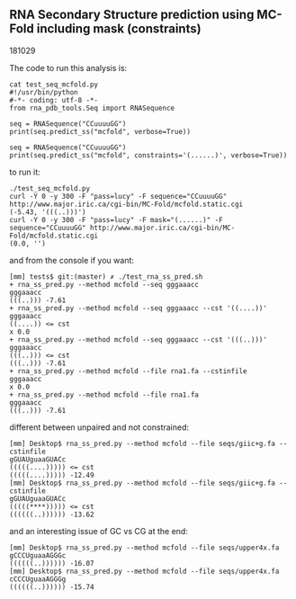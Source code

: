 RNA Secondary Structure prediction using MC-Fold including mask (constraints)
-------------------------------------------------------------------------------

181029

The code to run this analysis is:

    cat test_seq_mcfold.py
    #!/usr/bin/python
    #-*- coding: utf-8 -*-
    from rna_pdb_tools.Seq import RNASequence

    seq = RNASequence("CCuuuuGG")
    print(seq.predict_ss("mcfold", verbose=True))

    seq = RNASequence("CCuuuuGG")
    print(seq.predict_ss("mcfold", constraints='(......)', verbose=True))

to run it:

    ./test_seq_mcfold.py
    curl -Y 0 -y 300 -F "pass=lucy" -F sequence="CCuuuuGG" http://www.major.iric.ca/cgi-bin/MC-Fold/mcfold.static.cgi
    (-5.43, '(((..)))')
    curl -Y 0 -y 300 -F "pass=lucy" -F mask="(......)" -F sequence="CCuuuuGG" http://www.major.iric.ca/cgi-bin/MC-Fold/mcfold.static.cgi
    (0.0, '')

and from the console if you want:

    [mm] tests$ git:(master) ✗ ./test_rna_ss_pred.sh
    + rna_ss_pred.py --method mcfold --seq gggaaacc
    gggaaacc
    (((..))) -7.61
    + rna_ss_pred.py --method mcfold --seq gggaaacc --cst '((....))'
    gggaaacc
    ((....)) <= cst
    x 0.0
    + rna_ss_pred.py --method mcfold --seq gggaaacc --cst '(((..)))'
    gggaaacc
    (((..))) <= cst
    (((..))) -7.61
    + rna_ss_pred.py --method mcfold --file rna1.fa --cstinfile
    gggaaacc
    x 0.0
    + rna_ss_pred.py --method mcfold --file rna1.fa
    gggaaacc
    (((..))) -7.61

different between unpaired and not constrained:

    [mm] Desktop$ rna_ss_pred.py --method mcfold --file seqs/giic+g.fa --cstinfile
    gGUAUguaaGUACc
    (((((....))))) <= cst
    (((((....))))) -12.49
    [mm] Desktop$ rna_ss_pred.py --method mcfold --file seqs/giic+g.fa --cstinfile
    gGUAUguaaGUACc
    (((((****))))) <= cst
    ((((((..)))))) -13.62
    
and an interesting issue of GC vs CG at the end:

    [mm] Desktop$ rna_ss_pred.py --method mcfold --file seqs/upper4x.fa
    gCCCUguaaAGGGc
    ((((((..)))))) -16.07
    [mm] Desktop$ rna_ss_pred.py --method mcfold --file seqs/upper4x.fa
    cCCCUguaaAGGGg
    ((((((..)))))) -15.74

